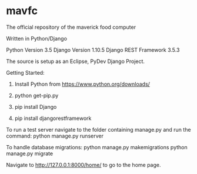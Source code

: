 # mavfc
The official repository of the maverick food computer

Written in Python/Django


Python Version 3.5
Django Version 1.10.5
Django REST Framework 3.5.3

The source is setup as an Eclipse, PyDev Django Project.

Getting Started:

1.  Install Python from https://www.python.org/downloads/

2.  python get-pip.py

3.  pip install Django

4.  pip install djangorestframework

To run a test server navigate to the folder containing manage.py and run the command:
python manage.py runserver

To handle database migrations:
python manage.py makemigrations
python manage.py migrate

Navigate to http://127.0.0.1:8000/home/ to go to the home page.
